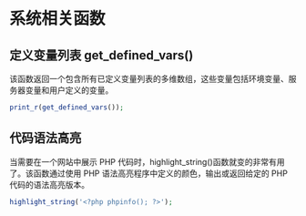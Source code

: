 # 系统相关函数

## 定义变量列表 get_defined_vars()

该函数返回一个包含所有已定义变量列表的多维数组，这些变量包括环境变量、服务器变量和用户定义的变量。

```php
print_r(get_defined_vars());
```

## 代码语法高亮

当需要在一个网站中展示 PHP 代码时，highlight_string()函数就变的非常有用了。该函数通过使用 PHP 语法高亮程序中定义的颜色，输出或返回给定的 PHP 代码的语法高亮版本。

```php
highlight_string('<?php phpinfo(); ?>');
```
